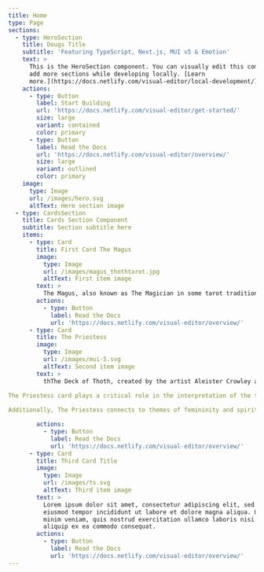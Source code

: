 ```yaml
---
title: Home
type: Page
sections:
  - type: HeroSection
    title: Dougs Title
    subtitle: 'Featuring TypeScript, Next.js, MUI v5 & Emotion'
    text: >
      This is the HeroSection component. You can visually edit this component &
      add more sections while developing locally. [Learn
      more.](https://docs.netlify.com/visual-editor/local-development/)
    actions:
      - type: Button
        label: Start Building
        url: 'https://docs.netlify.com/visual-editor/get-started/'
        size: large
        variant: contained
        color: primary
      - type: Button
        label: Read the Docs
        url: 'https://docs.netlify.com/visual-editor/overview/'
        size: large
        variant: outlined
        color: primary
    image:
      type: Image
      url: /images/hero.svg
      altText: Hero section image
  - type: CardsSection
    title: Cards Section Component
    subtitle: Section subtitle here
    items:
      - type: Card
        title: First Card The Magus
        image:
          type: Image
          url: /images/magus_thothtarot.jpg
          altText: First item image
        text: >
          The Magus, also known as The Magician in some tarot traditions, holds a central position in the Thoth tarot deck. Created by Aleister Crowley and illustrated by Lady Frieda Harris, this card symbolizes the raw potential and creative power inherent in every individual. The image features a figure poised confidently at a table, surrounded by the classic symbols of the four suits: the wand, cup, sword, and pentacle. This arrangement highlights the Magus's mastery over these elements and serves as a reminder of the capabilities one possesses to shape reality through intention and skill.In the context of the Thoth deck, The Magus represents the beginning of all things and the manifestation of ideas into existence. Crowley's interpretation emphasizes the importance of communication and willpower as tools for transformation. The card invites individuals to recognize their ability to influence their environment actively. With its elemental connections and associations with the conscious mind, The Magus encourages self-discovery and harnessing one's potential to bring forth change and innovation in various aspects of life.Furthermore, The Magus is infused with symbolism that resonates beyond individual empowerment. It embodies the principle of balance between thought and action, illustrating the need for both creativity and practicality in achieving one's goals. In this way, the card serves as a reminder that true mastery involves not only the knowledge of skills but also the wisdom to apply them effectively. By exploring the teachings of The Magus within the Thoth deck, individuals can gain insights into their journey of self-realization and the continuous interplay between perception and action.
        actions:
          - type: Button
            label: Read the Docs
            url: 'https://docs.netlify.com/visual-editor/overview/'
      - type: Card
        title: The Priestess
        image:
          type: Image
          url: /images/mui-5.svg
          altText: Second item image
        text: >
          thThe Deck of Thoth, created by the artist Aleister Crowley and painted by Frieda Harris, is a distinct set of tarot cards recognized for its deep symbolism and rich imagery. Among the 78 cards, The Priestess stands out with her representation of intuition, mystery, and the unconscious mind. She embodies the balance between the known and the unknown, acting as a gateway to deeper understanding. Her image, often depicted against a background of the moon, invites individuals to explore their inner realms, suggesting that true knowledge comes from within rather than external sources.
        
The Priestess card plays a critical role in the interpretation of the tarot as it emphasizes the importance of listening to one’s instincts. In readings, she signifies the need to pause, reflect, and embrace one's subconscious thoughts. This card encourages individuals to trust their intuition and highlights moments when knowledge is not always derived from logic but instead from inner wisdom. The presence of The Priestess in a spread often indicates that a situation requires careful consideration and a deeper emotional insight, inviting a more holistic approach to problem-solving.

Additionally, The Priestess connects to themes of femininity and spirituality, representing the nurturing aspect of the divine. This card resonates with ideas of self-discovery, teaching that personal growth often requires introspection. By connecting with the energies that The Priestess embodies, individuals can cultivate a stronger sense of self-awareness and emotional intelligence. Her significance in the Deck of Thoth lies not just in her imagery but also in how she prompts users to embrace their inner journeys and the wisdom that accompanies them.

        actions:
          - type: Button
            label: Read the Docs
            url: 'https://docs.netlify.com/visual-editor/overview/'
      - type: Card
        title: Third Card Title
        image:
          type: Image
          url: /images/ts.svg
          altText: Third item image
        text: >
          Lorem ipsum dolor sit amet, consectetur adipiscing elit, sed do
          eiusmod tempor incididunt ut labore et dolore magna aliqua. Ut enim ad
          minim veniam, quis nostrud exercitation ullamco laboris nisi ut
          aliquip ex ea commodo consequat.
        actions:
          - type: Button
            label: Read the Docs
            url: 'https://docs.netlify.com/visual-editor/overview/'
---
```


